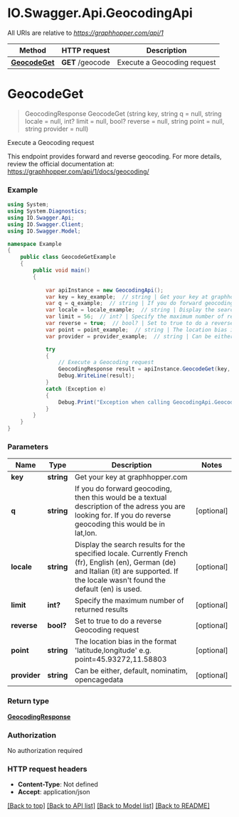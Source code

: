 # IO.Swagger.Api.GeocodingApi

All URIs are relative to *https://graphhopper.com/api/1*

Method | HTTP request | Description
------------- | ------------- | -------------
[**GeocodeGet**](GeocodingApi.md#geocodeget) | **GET** /geocode | Execute a Geocoding request


<a name="geocodeget"></a>
# **GeocodeGet**
> GeocodingResponse GeocodeGet (string key, string q = null, string locale = null, int? limit = null, bool? reverse = null, string point = null, string provider = null)

Execute a Geocoding request

This endpoint provides forward and reverse geocoding. For more details, review the official documentation at: https://graphhopper.com/api/1/docs/geocoding/ 

### Example
```csharp
using System;
using System.Diagnostics;
using IO.Swagger.Api;
using IO.Swagger.Client;
using IO.Swagger.Model;

namespace Example
{
    public class GeocodeGetExample
    {
        public void main()
        {
            
            var apiInstance = new GeocodingApi();
            var key = key_example;  // string | Get your key at graphhopper.com
            var q = q_example;  // string | If you do forward geocoding, then this would be a textual description of the adress you are looking for. If you do reverse geocoding this would be in lat,lon. (optional) 
            var locale = locale_example;  // string | Display the search results for the specified locale. Currently French (fr), English (en), German (de) and Italian (it) are supported. If the locale wasn't found the default (en) is used. (optional) 
            var limit = 56;  // int? | Specify the maximum number of returned results (optional) 
            var reverse = true;  // bool? | Set to true to do a reverse Geocoding request (optional) 
            var point = point_example;  // string | The location bias in the format 'latitude,longitude' e.g. point=45.93272,11.58803 (optional) 
            var provider = provider_example;  // string | Can be either, default, nominatim, opencagedata (optional) 

            try
            {
                // Execute a Geocoding request
                GeocodingResponse result = apiInstance.GeocodeGet(key, q, locale, limit, reverse, point, provider);
                Debug.WriteLine(result);
            }
            catch (Exception e)
            {
                Debug.Print("Exception when calling GeocodingApi.GeocodeGet: " + e.Message );
            }
        }
    }
}
```

### Parameters

Name | Type | Description  | Notes
------------- | ------------- | ------------- | -------------
 **key** | **string**| Get your key at graphhopper.com | 
 **q** | **string**| If you do forward geocoding, then this would be a textual description of the adress you are looking for. If you do reverse geocoding this would be in lat,lon. | [optional] 
 **locale** | **string**| Display the search results for the specified locale. Currently French (fr), English (en), German (de) and Italian (it) are supported. If the locale wasn&#39;t found the default (en) is used. | [optional] 
 **limit** | **int?**| Specify the maximum number of returned results | [optional] 
 **reverse** | **bool?**| Set to true to do a reverse Geocoding request | [optional] 
 **point** | **string**| The location bias in the format &#39;latitude,longitude&#39; e.g. point&#x3D;45.93272,11.58803 | [optional] 
 **provider** | **string**| Can be either, default, nominatim, opencagedata | [optional] 

### Return type

[**GeocodingResponse**](GeocodingResponse.md)

### Authorization

No authorization required

### HTTP request headers

 - **Content-Type**: Not defined
 - **Accept**: application/json

[[Back to top]](#) [[Back to API list]](../README.md#documentation-for-api-endpoints) [[Back to Model list]](../README.md#documentation-for-models) [[Back to README]](../README.md)

